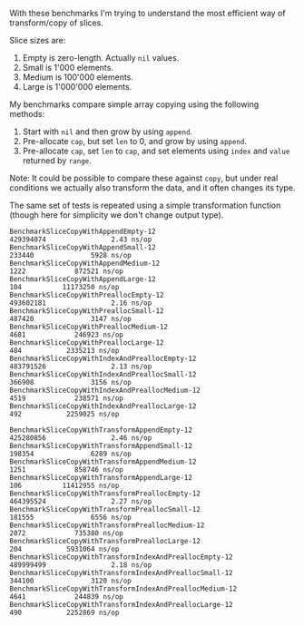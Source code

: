 With these benchmarks I'm trying to understand the most efficient way of transform/copy of slices.

Slice sizes are:

1. Empty is zero-length. Actually `nil` values.
2. Small is 1'000 elements.
3. Medium is 100'000 elements.
4. Large is 1'000'000 elements.

My benchmarks compare simple array copying using the following methods:

1. Start with `nil` and then grow by using `append`.
2. Pre-allocate `cap`, but set `len` to 0, and grow by using `append`.
3. Pre-allocate `cap`, set `len` to `cap`, and set elements using `index` and `value` returned by `range`.

Note: It could be possible to compare these against `copy`, but under real conditions we actually also
transform the data, and it often changes its type.

The same set of tests is repeated using a simple transformation function (though here for simplicity we
don't change output type).

```
BenchmarkSliceCopyWithAppendEmpty-12                            429394074                2.43 ns/op
BenchmarkSliceCopyWithAppendSmall-12                              233440              5928 ns/op
BenchmarkSliceCopyWithAppendMedium-12                               1222            872521 ns/op
BenchmarkSliceCopyWithAppendLarge-12                                 104          11173250 ns/op
BenchmarkSliceCopyWithPreallocEmpty-12                          493602181                2.16 ns/op
BenchmarkSliceCopyWithPreallocSmall-12                            487420              3147 ns/op
BenchmarkSliceCopyWithPreallocMedium-12                             4681            246923 ns/op
BenchmarkSliceCopyWithPreallocLarge-12                               484           2335213 ns/op
BenchmarkSliceCopyWithIndexAndPreallocEmpty-12                  483791526                2.13 ns/op
BenchmarkSliceCopyWithIndexAndPreallocSmall-12                    366908              3156 ns/op
BenchmarkSliceCopyWithIndexAndPreallocMedium-12                     4519            238571 ns/op
BenchmarkSliceCopyWithIndexAndPreallocLarge-12                       492           2259025 ns/op

BenchmarkSliceCopyWithTransformAppendEmpty-12                   425280856                2.46 ns/op
BenchmarkSliceCopyWithTransformAppendSmall-12                     198354              6289 ns/op
BenchmarkSliceCopyWithTransformAppendMedium-12                      1251            858746 ns/op
BenchmarkSliceCopyWithTransformAppendLarge-12                        106          11412955 ns/op
BenchmarkSliceCopyWithTransformPreallocEmpty-12                 464395524                2.27 ns/op
BenchmarkSliceCopyWithTransformPreallocSmall-12                   181555              6556 ns/op
BenchmarkSliceCopyWithTransformPreallocMedium-12                    2072            735380 ns/op
BenchmarkSliceCopyWithTransformPreallocLarge-12                      204           5931064 ns/op
BenchmarkSliceCopyWithTransformIndexAndPreallocEmpty-12         489999499                2.18 ns/op
BenchmarkSliceCopyWithTransformIndexAndPreallocSmall-12           344100              3120 ns/op
BenchmarkSliceCopyWithTransformIndexAndPreallocMedium-12            4641            244839 ns/op
BenchmarkSliceCopyWithTransformIndexAndPreallocLarge-12              490           2252869 ns/op
```
